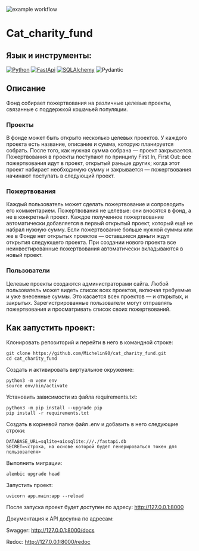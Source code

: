 ![example workflow](https://github.com/Michelin90/cat_charity_fund/actions/workflows/main.yml/badge.svg)
# Cat_charity_fund
## Язык и инструменты:
[![Python](https://img.shields.io/badge/Python-3.10-blue?style=for-the-badge&logo=python)](https://www.python.org/)
[![FastApi](https://img.shields.io/badge/FastAPI-0.78-blue?style=for-the-badge&logo=fastapi)](https://fastapi.tiangolo.com/)
[![SQLAlchemy](https://img.shields.io/badge/SQLAlchemy-1.4-blue?style=for-the-badge&logo=SQLAlchemy)](https://www.sqlalchemy.org/)
![Pydantic](https://img.shields.io/badge/Pydantic-1.9-blue?style=for-the-badge&logo=Pydantic)

## Описание
Фонд собирает пожертвования на различные целевые проекты, связанные с поддержкой кошачьей популяции.
### Проекты
В фонде может быть открыто несколько целевых проектов. У каждого проекта есть название, описание и сумма, которую планируется собрать. После того, как нужная сумма собрана — проект закрывается.
Пожертвования в проекты поступают по принципу First In, First Out: все пожертвования идут в проект, открытый раньше других; когда этот проект набирает необходимую сумму и закрывается — пожертвования начинают поступать в следующий проект.
### Пожертвования
Каждый пользователь может сделать пожертвование и сопроводить его комментарием. Пожертвования не целевые: они вносятся в фонд, а не в конкретный проект. Каждое полученное пожертвование автоматически добавляется в первый открытый проект, который ещё не набрал нужную сумму. Если пожертвование больше нужной суммы или же в Фонде нет открытых проектов — оставшиеся деньги ждут открытия следующего проекта. При создании нового проекта все неинвестированные пожертвования автоматически вкладываются в новый проект.
### Пользователи
Целевые проекты создаются администраторами сайта. 
Любой пользователь может видеть список всех проектов, включая требуемые и уже внесенные суммы. Это касается всех проектов — и открытых, и закрытых.
Зарегистрированные пользователи могут отправлять пожертвования и просматривать список своих пожертвований.
## Как запустить проект:
Клонировать репозиторий и перейти в него в командной строке:
```
git clone https://github.com/Michelin90/cat_charity_fund.git
cd cat_charity_fund
```
Cоздать и активировать виртуальное окружение:
```
python3 -m venv env
source env/bin/activate
```
Установить зависимости из файла requirements.txt:
```
python3 -m pip install --upgrade pip
pip install -r requirements.txt
```
Создать в корневой папке файл .env и добавить в него следующие строки:
```
DATABASE_URL=sqlite+aiosqlite:///./fastapi.db
SECRET=<строка, на основе которой будет генерироваться токен для пользователя>
```
Выполнить миграции:
```
alembic upgrade head
```
Запустить проект:
```
uvicorn app.main:app --reload
```
После запуска проект будет доступен по адресу: http://127.0.0.1:8000

Документация к API досупна по адресам:

Swagger: http://127.0.0.1:8000/docs

Redoc: http://127.0.0.1:8000/redoc
